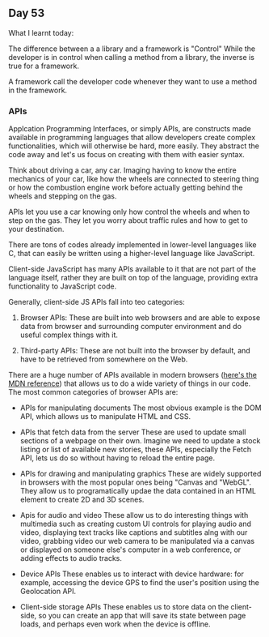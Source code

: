 ## Day 53

What I learnt today:

The difference between a a library and a framework is "Control"
While the developer is in control when calling a method from a library, the inverse is true for a framework.

A framework call the developer code whenever they want to use a method in the framework.

### APIs

Applcation Programming Interfaces, or simply APIs, are constructs made available in programming languages that allow developers create complex functionalities, which will otherwise be hard, more easily. They abstract the code away and let's us focus on creating with them with easier syntax.

Think about driving a car, any car. Imaging having to know the entire mechanics of your car, like how the wheels are connected to steering thing or how the combustion engine work before actually getting behind the wheels and stepping on the gas.

APIs let you use a car knowing only how control the wheels and when to step on the gas. They let you worry about traffic rules and how to get to your destination.

There are tons of codes already implemented in lower-level languages like C, that can easily be written using a higher-level language like JavaScript.

Client-side JavaScript has many APIs available to it that are not part of the language itself, rather they are built on top of the language, providing extra functionality to JavaScript code.

Generally, client-side JS APIs fall into teo categories:

1. Browser APIs: These are built into web browsers and are able to expose data from browser and surrounding computer environment and do useful complex things with it.

2. Third-party APIs: These are not built into the browser by default, and have to be retrieved from somewhere on the Web.

There are a huge number of APIs available in modern browsers ([here's the MDN reference](https://developer.mozilla.org/en-US/docs/Web/API)) that allows us to do a wide variety of things in our code. The most common categories of browser APIs are:

- APIs for manipulating documents
The most obvious example is the DOM API, which allows us to manipulate HTML and CSS.

- APIs that fetch data from the server
These are used to update small sections of a webpage on their own. Imagine we need to update a stock listing or list of available new stories, these APIs, especially the Fetch API, lets us do so without having to reload the entire page.

- APIs for drawing and manipulating graphics
These are widely supported in browsers with the most popular ones being "Canvas and "WebGL". They allow us to programatically updae the data contained in an HTML <canvas> element to create 2D and 3D scenes.

- Apis for audio and video
These allow us to do interesting things with multimedia such as creating custom UI controls for playing audio and video, displaying text tracks like captions and subtitles alng with our video, grabbing video our web camera to be manipulated via a canvas or displayed on someone else's computer in a web conference, or adding effects to audio tracks.

- Device APIs
These enables us to interact with device hardware: for example, accessing the device GPS to find the user's position using the Geolocation API.

- Client-side storage APIs
These enables us to store data on the client-side, so you can create an app that will save its state between page loads, and perhaps even work when the device is offline.